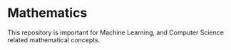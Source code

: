 # Mathematics
This repository is important for Machine Learning, and Computer Science related mathematical concepts.
